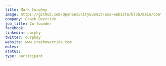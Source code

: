 ```yaml
---
title: Mark Curphey
image: https://github.com/OpenSecuritySummit/oss-website/blob/main/content/participant/images/Mark%20curphey.jpg?raw=true
company: Crash Override
job_title: Co-founder
facebook:
linkedin: curphy
twitter: curphey
website: www.crashoverride.com
notes:
status: 
type: participant
---
```

